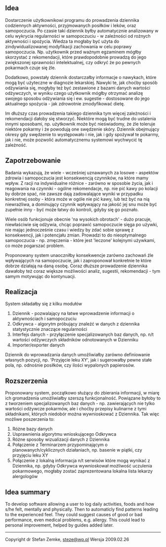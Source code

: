 ## Idea ##

Dostarczenie użytkownikowi programu do prowadzenia dziennika codziennych aktywności, przyjmowanych posiłków i leków, oraz samopoczucia. Po czasie taki dziennik byłby automatycznie analizowany w celu wykrycia regularności w samopoczuciu - w zależności od rożnych aktywności i spożycia. Wiedza ta mogłaby być użyta do zindywidualizowanej modyfikacji zachowania w celu poprawy samopoczucia. Np. użytkownik przed ważnym egzaminem mógłby skorzystać z rekomendacji, które prawdopodobnie prowadzą do jego zwiększonej sprawności intelektualnej, czy odkryć że po pewnych pokarmach czuje się źle.

Dodatkowo, powstały dziennik dostarczałby informacje o nawykach, które mogą być użyteczne w diagnozie lekarskiej. Nawyki te, jak choćby sposób odżywiania się, mogłyby też być zestawione z bazami danych wartości odżywczych, w wyniku czego użytkownik mógłby otrzymać analizę swojego sposobu odżywiania się i ew. sugestie - dostosowane do jego aktualnego spożycia - jak zdrowotnie zmodyfikować dietę.

Im dłuższy czas prowadzenia takiego dziennika tym więcej zależności i rekomendacji dałoby się stworzyć. Niektóre mogą być trudne do ustalenia innymi sposobami, np. użytkownik może być nieświadomy, że źle toleruje niektóre pokarmy i że powodują one swędzenie skóry. Dziennik obejmujący okresy gdy swędzenie to występowało i nie, jak i gdy spożywał te pokarmy, jak i nie, może pozwolić automatycznemu systemowi wychwycić tę zależność.

## Zapotrzebowanie ##

Badania wykazują, że wiele - wcześniej uznawanych za losowe - aspektów zdrowia i samopoczucia jest konsekwencją czynników, na które mamy wpływ. Z racji na indywidualne różnice - zarówno w sposobie życia, jak i reagowania na czynniki - ogólne rekomendacje, np. nie pić kawy po kolacji by dobrze spać, nie zawsze dają zadowalające wyniki w przypadku konkretnej osoby - która może w ogóle nie pić kawy, lub też być na nią niewrażliwa, a dominujący czynnik wpływający na jakość jej snu może być zupełnie inny - być może łatwy do kontroli, gdyby się go poznało.

Wiele osób funkcjonuje obecnie 'na wysokich obrotach' - dużo pracuje, niewłaściwie się odżywia, chcąc poprawić samopoczucie sięga po używki, nie mając jednocześnie czasu i wiedzy by zdać sobie sprawę z konsekwencji, jak i potencjału zmian. Prowadzi to do nieoptymalnego samopoczucia - np. zmęczenia - które jest 'leczone' kolejnymi używkami, co może pogarszać problem.

Proponowany system unaoczniłby konsekwencje zarówno zachowań źle wpływających na samopoczucie, jak i zaproponował konkretnie te które dobrze działają na daną osobę. Coraz dłuższe prowadzenie dziennika dawałoby też coraz większe możliwości analiz, sugestii, rekomendacji - tym samym motywując do kontynuacji.

## Realizacja ##

System składałby się z kilku modułów
  1. Dziennik - pozwalający na łatwe wprowadzenie informacji o aktywnościach i samopoczuciu
  1. Odkrywca - algorytm próbujący znaleźć w danych z dziennika statystycznie znaczące regularności
  1. Interfejs danych - przyłączenie specjalizowanych baz danych, np. n/t wartości odżywczych składników odnotowanych w Dzienniku
  1. Importer/exporter danych

Dziennik do wprowadzania danych umożliwiałby zarówno definiowanie własnych pozycji, np. 'Przyjęcie leku XY', jak i sugerowałby pewne stałe pola, np. odnośnie posiłków, czy ilości wypalonych papierosów.

## Rozszerzenia ##

Proponowany system, początkowo służący do zbierania informacji, w miarę ich gromadzenia umożliwiałby szerszą funkcjonalność. Powiązane byłoby to z tworzeniem specjalizowanych baz danych - np. zawierających nie tylko wartości odżywcze pokarmów, ale i choćby przepisy kulinarne z tymi składnikami, których niedobór można wywnioskować z Dziennika. Tak więc możliwe poszerzenia to:
  1. Różne bazy danych
  1. Usprawnienia algorytmu wnioskującego Odkrywca
  1. Różne sposoby wizualizacji danych z Dziennika
  1. Połączenie z Terminarzem przypominającym o planowanych/cyklicznych działaniach, np. basenie w piątki, czy przyjęciu leku XY
  1. Połączenie z lokalną informacja n/t serwisów które mogą wynikać z Dziennika, np. gdyby Odkrywca wywnioskował możliwość uczulenia pokarmowego, mogłaby zostać zaprezentowana lokalna lista lekarzy alergologów

## Idea summary ##

To develop software allowing a user to log daily activities, foods and how s/he felt, mentally and physically. Then to automaticly find patterns leading to the experienced feel. They could suggest causes of good or bad performance, even medical problems, e.g. allergy. This could lead to personal improvement, helped by guides added later.


---


Copyright dr Stefan Zemke, steze@wp.pl
Wersja 2009.02.26